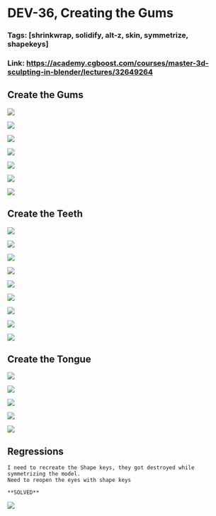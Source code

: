 # DEV-36, Creating the Gums
### Tags: [shrinkwrap, solidify, alt-z, skin, symmetrize, shapekeys]
### Link: <https://academy.cgboost.com/courses/master-3d-sculpting-in-blender/lectures/32649264>

## Create the Gums

![](../images/DEV-36/DEV-36-A1.png)

![](../images/DEV-36/DEV-36-A2.png)

![](../images/DEV-36/DEV-36-A3.png)

![](../images/DEV-36/DEV-36-A4.png)

![](../images/DEV-36/DEV-36-A5.png)

![](../images/DEV-36/DEV-36-A6.png)

![](../images/DEV-36/DEV-36-A7.png)

## Create the Teeth

![](../images/DEV-36/DEV-36-B1.png)

![](../images/DEV-36/DEV-36-B2.png)

![](../images/DEV-36/DEV-36-B3.png)

![](../images/DEV-36/DEV-36-B4.png)

![](../images/DEV-36/DEV-36-B5.png)

![](../images/DEV-36/DEV-36-B6.png)

![](../images/DEV-36/DEV-36-B7.png)

![](../images/DEV-36/DEV-36-B8.png)

![](../images/DEV-36/DEV-36-B9.png)

## Create the Tongue

![](../images/DEV-36/DEV-36-C1.png)

![](../images/DEV-36/DEV-36-C2.png)

![](../images/DEV-36/DEV-36-C3.png)

![](../images/DEV-36/DEV-36-C4.png)

![](../images/DEV-36/DEV-36-C5.png)

## Regressions

    I need to recreate the Shape keys, they got destroyed while symmetrizing the model.
    Need to reopen the eyes with shape keys

    **SOLVED**

![](../images/DEV-36/DEV-36-D1.png)
